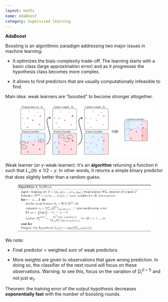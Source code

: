 ```yaml
---
layout: maths
name: AdaBoost
category: Supervised learning
---
```


**AdaBoost**

Boosting is an algorithmic paradigm addressing two major issues in
machine learning:

- It optimizes the biais-complexity trade-off. The learning starts with a basic class (large
approximation error) and as it progresses the hypothesis class becomes
more complex.

- It allows to find predictors that are usually computationally
infeasible to find.

Main idea: weak learners are \"boosted\" to become stronger altogether.

<figure>
    <img src="/assets/img/AdaBoost_Schema.png">
</figure>

Weak learner (or $\gamma$-weak-learner): it's an **algorithm** returning
a function $h$ such that $L_{\mathcal{D}}(h) \leq 1/2 - \gamma$. In
other words, it returns a simple binary predictor that does slightly
better than a random guess.

<figure>
    <img src="/assets/img/adaboost-algo.png">
</figure>

We note:

- Final predictor = weighted sum of weak predictors

- More weights are given to observations that gave wrong prediction. In
doing so, the classifier of the next round will focus on these
observations. Warning: to see this, focus on the variation of
$D^{(t+1)}_i$ and not just $w_t$.

Theorem: the training error of the output hypothesis decreases
**exponentially fast** with the number of boosting rounds.
